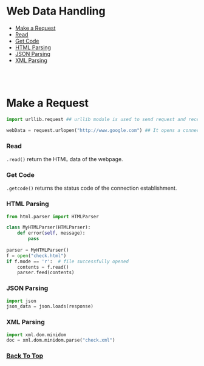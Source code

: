 # Web Data Handling

- [Make a Request](#make-a-request)
- [Read](#read)
- [Get Code](#get-code)
- [HTML Parsing](#html-parsing)
- [JSON Parsing](#json-parsing)
- [XML Parsing](#xml-parsing)

<br><br>

# Make a Request
```python
import urllib.request ## urllib module is used to send request and receive response from a server. It can used to get html / JSON / XML data from an api.

webData = request.urlopen("http://www.google.com") ## It opens a connection to google.com and returns an object of class http.client.HTTPResponse
```

### Read
```.read()``` return the HTML data of the webpage.

### Get Code
```.getcode()```  returns the status code of the connection establishment. 


### HTML Parsing

```python
from html.parser import HTMLParser

class MyHTMLParser(HTMLParser):
    def error(self, message):
        pass
        
parser = MyHTMLParser()
f = open("check.html")
if f.mode == 'r':  # file successfully opened
    contents = f.read()
    parser.feed(contents)
```

### JSON Parsing
```python
import json
json_data = json.loads(response)
```

### XML Parsing
```python
import xml.dom.minidom
doc = xml.dom.minidom.parse("check.xml")
```


### [Back To Top](#web-data-handling)